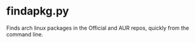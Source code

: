 # findapkg.py

Finds arch linux packages in the Official and AUR repos, quickly from the command line.
